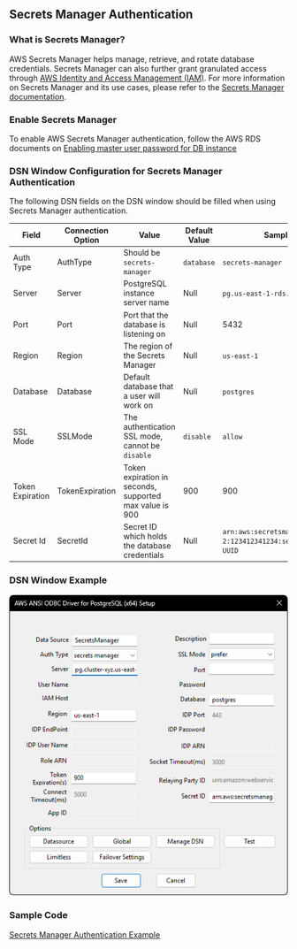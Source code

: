 ## Secrets Manager Authentication

### What is Secrets Manager?
AWS Secrets Manager helps manage, retrieve, and rotate database credentials. Secrets Manager can also further grant granulated access through [AWS Identity and Access Management (IAM)](https://docs.aws.amazon.com/secretsmanager/latest/userguide/intro.html).
For more information on Secrets Manager and its use cases, please refer to the [Secrets Manager documentation](https://docs.aws.amazon.com/secretsmanager/latest/userguide/intro.html).

### Enable Secrets Manager
To enable AWS Secrets Manager authentication, follow the AWS RDS documents on [Enabling master user password for DB instance](https://docs.aws.amazon.com/AmazonRDS/latest/UserGuide/rds-secrets-manager.html#rds-secrets-manager-db-instance)

### DSN Window Configuration for Secrets Manager Authentication
The following DSN fields on the DSN window should be filled when using Secrets Manager authentication.

| Field             | Connection Option | Value                                                   | Default Value | Sample Value                                                              |
|-------------------|-------------------|---------------------------------------------------------|---------------|---------------------------------------------------------------------------|
| Auth Type         | AuthType          | Should be `secrets-manager`                             | `database`    | `secrets-manager`                                                          |
| Server            | Server            | PostgreSQL instance server name                         | Null          | `pg.us-east-1-rds.amazon.com`                                             |
| Port              | Port              | Port that the database is listening on                  | Null          | 5432                                                                      |
| Region            | Region            | The region of the Secrets Manager                       | Null          | `us-east-1`                                                               |
| Database          | Database          | Default database that a user will work on               | Null          | `postgres`                                                                |
| SSL Mode          | SSLMode           | The authentication SSL mode, cannot be `disable`        | `disable`     | `allow`                                                                   |
| Token Expiration  | TokenExpiration   | Token expiration in seconds, supported max value is 900 | 900           | 900                                                                       |
| Secret Id         | SecretId          | Secret ID which holds the database credentials          | Null          | `arn:aws:secretsmanager:us-west-2:123412341234:secret:rds!cluster-UUID`   |

### DSN Window Example
![DSN window example for Secrets Manager authentication](../../img/secrets_manager.png)

### Sample Code
[Secrets Manager Authentication Example](secrets_manager_authentication_sample.cpp)
